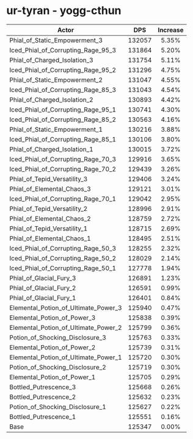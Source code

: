 # ur-tyran - yogg-cthun
| Actor | DPS | Increase |
|---|:---:|:---:|
|Phial_of_Static_Empowerment_3|132057|5.35%|
|Iced_Phial_of_Corrupting_Rage_95_3|131864|5.20%|
|Phial_of_Charged_Isolation_3|131754|5.11%|
|Iced_Phial_of_Corrupting_Rage_95_2|131296|4.75%|
|Phial_of_Static_Empowerment_2|131047|4.55%|
|Iced_Phial_of_Corrupting_Rage_85_3|131043|4.54%|
|Phial_of_Charged_Isolation_2|130893|4.42%|
|Iced_Phial_of_Corrupting_Rage_95_1|130741|4.30%|
|Iced_Phial_of_Corrupting_Rage_85_2|130563|4.16%|
|Phial_of_Static_Empowerment_1|130216|3.88%|
|Iced_Phial_of_Corrupting_Rage_85_1|130106|3.80%|
|Phial_of_Charged_Isolation_1|130015|3.72%|
|Iced_Phial_of_Corrupting_Rage_70_3|129916|3.65%|
|Iced_Phial_of_Corrupting_Rage_70_2|129439|3.26%|
|Phial_of_Tepid_Versatility_3|129406|3.24%|
|Phial_of_Elemental_Chaos_3|129121|3.01%|
|Iced_Phial_of_Corrupting_Rage_70_1|129042|2.95%|
|Phial_of_Tepid_Versatility_2|128996|2.91%|
|Phial_of_Elemental_Chaos_2|128759|2.72%|
|Phial_of_Tepid_Versatility_1|128715|2.69%|
|Phial_of_Elemental_Chaos_1|128495|2.51%|
|Iced_Phial_of_Corrupting_Rage_50_3|128255|2.32%|
|Iced_Phial_of_Corrupting_Rage_50_2|128029|2.14%|
|Iced_Phial_of_Corrupting_Rage_50_1|127778|1.94%|
|Phial_of_Glacial_Fury_3|126891|1.23%|
|Phial_of_Glacial_Fury_2|126591|0.99%|
|Phial_of_Glacial_Fury_1|126401|0.84%|
|Elemental_Potion_of_Ultimate_Power_3|125940|0.47%|
|Elemental_Potion_of_Power_3|125838|0.39%|
|Elemental_Potion_of_Ultimate_Power_2|125799|0.36%|
|Potion_of_Shocking_Disclosure_3|125763|0.33%|
|Elemental_Potion_of_Power_2|125739|0.31%|
|Elemental_Potion_of_Ultimate_Power_1|125720|0.30%|
|Potion_of_Shocking_Disclosure_2|125719|0.30%|
|Elemental_Potion_of_Power_1|125705|0.29%|
|Bottled_Putrescence_3|125668|0.26%|
|Bottled_Putrescence_2|125632|0.23%|
|Potion_of_Shocking_Disclosure_1|125627|0.22%|
|Bottled_Putrescence_1|125551|0.16%|
|Base|125347|0.00%|
